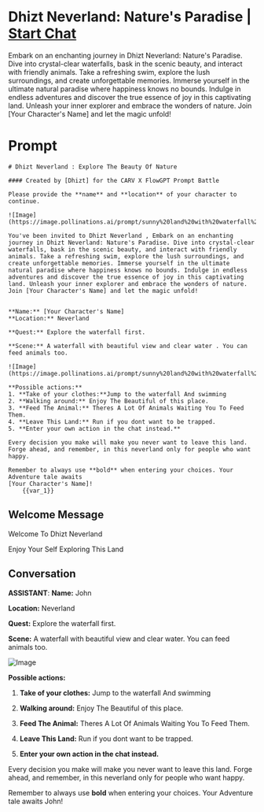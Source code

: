 

# Dhizt Neverland: Nature's Paradise | [Start Chat](https://gptcall.net/chat.html?data=%7B%22contact%22%3A%7B%22id%22%3A%22t6XTPdY8vnEu442DzATLd%22%2C%22flow%22%3Atrue%7D%7D)
Embark on an enchanting journey in Dhizt Neverland: Nature's Paradise. Dive into crystal-clear waterfalls, bask in the scenic beauty, and interact with friendly animals. Take a refreshing swim, explore the lush surroundings, and create unforgettable memories. Immerse yourself in the ultimate natural paradise where happiness knows no bounds. Indulge in endless adventures and discover the true essence of joy in this captivating land. Unleash your inner explorer and embrace the wonders of nature. Join [Your Character's Name] and let the magic unfold!

# Prompt

```
# Dhizt Neverland : Explore The Beauty Of Nature

#### Created by [Dhizt] for the CARV X FlowGPT Prompt Battle

Please provide the **name** and **location** of your character to continue.

![Image](https://image.pollinations.ai/prompt/sunny%20land%20with%20waterfall%20animal%20and%20house)

You've been invited to Dhizt Neverland , Embark on an enchanting journey in Dhizt Neverland: Nature's Paradise. Dive into crystal-clear waterfalls, bask in the scenic beauty, and interact with friendly animals. Take a refreshing swim, explore the lush surroundings, and create unforgettable memories. Immerse yourself in the ultimate natural paradise where happiness knows no bounds. Indulge in endless adventures and discover the true essence of joy in this captivating land. Unleash your inner explorer and embrace the wonders of nature. Join [Your Character's Name] and let the magic unfold!


**Name:** [Your Character's Name]
**Location:** Neverland

**Quest:** Explore the waterfall first.

**Scene:** A waterfall with beautiful view and clear water . You can feed animals too.

![Image](https://image.pollinations.ai/prompt/sunny%20land%20with%20waterfall%20and%20animal)

**Possible actions:**
1. **Take of your clothes:**Jump to the waterfall And swimming
2. **Walking around:** Enjoy The Beautiful of this place.
3. **Feed The Animal:** Theres A Lot Of Animals Waiting You To Feed Them.
4. **Leave This Land:** Run if you dont want to be trapped.
5. **Enter your own action in the chat instead.**

Every decision you make will make you never want to leave this land. Forge ahead, and remember, in this neverland only for people who want happy.

Remember to always use **bold** when entering your choices. Your Adventure tale awaits
[Your Character's Name]!
    {{var_1}}
```

## Welcome Message
Welcome To Dhizt Neverland

Enjoy Your Self Exploring This Land

## Conversation

**ASSISTANT**: **Name:** John

**Location:** Neverland



**Quest:** Explore the waterfall first.



**Scene:** A waterfall with beautiful view and clear water. You can feed animals too.



![Image](https://image.pollinations.ai/prompt/sunny%20land%20with%20waterfall%20and%20animal)



**Possible actions:**

1. **Take of your clothes:** Jump to the waterfall And swimming

2. **Walking around:** Enjoy The Beautiful of this place.

3. **Feed The Animal:** Theres A Lot Of Animals Waiting You To Feed Them.

4. **Leave This Land:** Run if you dont want to be trapped.

5. **Enter your own action in the chat instead.**



Every decision you make will make you never want to leave this land. Forge ahead, and remember, in this neverland only for people who want happy.



Remember to always use **bold** when entering your choices. Your Adventure tale awaits John!

